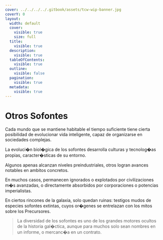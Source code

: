 ```yaml
---
cover: ../../../../.gitbook/assets/tcw-wip-banner.jpg
coverY: 0
layout:
  width: default
  cover:
    visible: true
    size: full
  title:
    visible: true
  description:
    visible: true
  tableOfContents:
    visible: true
  outline:
    visible: false
  pagination:
    visible: true
  metadata:
    visible: true
---
```


# Otros Sofontes

Cada mundo que se mantiene habitable el tiempo suficiente tiene cierta posibilidad de evolucionar vida inteligente, capaz de organizarse en sociedades complejas.

La evoluci�n biol�gica de los sofontes desarrolla culturas y tecnolog�as propias, caracter�sticas de su entorno.

Algunos apenas alcanzan niveles preindustriales, otros logran avances notables en ambitos concretos.

En muchos casos, permanecen ignorados o explotados por civilizaciones m�s avanzadas, o directamente absorbidos por corporaciones o potencias imperialistas.

En ciertos rincones de la galaxia, solo quedan ruinas: testigos mudos de especies sofontes extintas, cuyos or�genes se entrelazan con los mitos sobre los Precursores.

> La diversidad de los sofontes es uno de los grandes motores ocultos de la historia gal�ctica, aunque para muchos solo sean nombres en un informe, o mercanc�a en un contrato.
